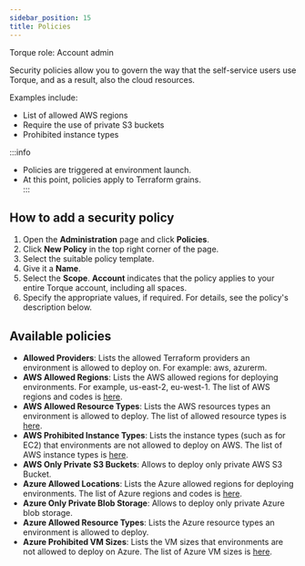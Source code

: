 ```yaml
---
sidebar_position: 15
title: Policies
---
```


Torque role: Account admin

Security policies allow you to govern the way that the self-service users use Torque, and as a result, also the cloud resources. 

Examples include:
* List of allowed AWS regions
* Require the use of private S3 buckets
* Prohibited instance types 

:::info
* Policies are triggered at environment launch.
* At this point, policies apply to Terraform grains.   
:::

## How to add a security policy

1. Open the __Administration__ page and click __Policies__.
2. Click __New Policy__ in the top right corner of the page.
3. Select the suitable policy template.
4. Give it a __Name__.
5. Select the __Scope__. __Account__ indicates that the policy applies to your entire Torque account, including all spaces.
6. Specify the appropriate values, if required. For details, see the policy's description below.

## Available policies

* __Allowed Providers__: Lists the allowed Terraform providers an environment is allowed to deploy on. For example: aws, azurerm. 
* __AWS Allowed Regions__: Lists the AWS allowed regions for deploying environments. For example, us-east-2, eu-west-1. The list of AWS regions and codes is [here](https://docs.aws.amazon.com/AWSEC2/latest/UserGuide/using-regions-availability-zones.html#concepts-available-regions).
* __AWS Allowed Resource Types__: Lists the AWS resources types an environment is allowed to deploy. The list of allowed resource types is [here](https://registry.terraform.io/providers/hashicorp/aws/latest/docs#skip_requesting_account_id).
* __AWS Prohibited Instance Types__: Lists the instance types (such as for EC2) that environments are not allowed to deploy on AWS. The list of AWS instance types is [here](https://aws.amazon.com/ec2/instance-types/).
* __AWS Only Private S3 Buckets__: Allows to deploy only private AWS S3 Bucket.
* __Azure Allowed Locations__: Lists the Azure allowed regions for deploying environments. The list of Azure regions and codes is [here](https://azureprice.net/regions).
* __Azure Only Private Blob Storage__: Allows to deploy only private Azure blob storage.
* __Azure Allowed Resource Types__: Lists the Azure resource types an environment is allowed to deploy.
* __Azure Prohibited VM Sizes__: Lists the VM sizes that environments are not allowed to deploy on Azure. The list of Azure VM sizes is [here](https://learn.microsoft.com/en-us/azure/virtual-machines/sizes).

